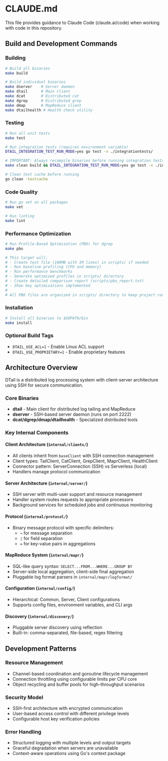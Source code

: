 # CLAUDE.md

This file provides guidance to Claude Code (claude.ai/code) when working with code in this repository.

## Build and Development Commands

### Building
```bash
# Build all binaries
make build

# Build individual binaries
make dserver    # Server daemon
make dtail      # Main client
make dcat       # Distributed cat
make dgrep      # Distributed grep  
make dmap       # MapReduce client
make dtailhealth # Health check utility
```

### Testing
```bash
# Run all unit tests
make test

# Run integration tests (requires environment variable)
DTAIL_INTEGRATION_TEST_RUN_MODE=yes go test -v ./integrationtests/

# IMPORTANT: Always recompile binaries before running integration tests
make clean build && DTAIL_INTEGRATION_TEST_RUN_MODE=yes go test -v ./integrationtests/

# Clean test cache before running
go clean -testcache
```

### Code Quality
```bash
# Run go vet on all packages
make vet

# Run linting
make lint
```

### Performance Optimization
```bash
# Run Profile-Based Optimization (PBO) for dgrep
make pbo

# This target will:
# - Create test file (100MB with 1M lines) in scripts/ if needed
# - Run baseline profiling (CPU and memory)
# - Run performance benchmarks
# - Generate optimized profiles in scripts/ directory
# - Create detailed comparison report (scripts/pbo_report.txt)
# - Show key optimizations implemented
# 
# All PBO files are organized in scripts/ directory to keep project root clean
```

### Installation
```bash
# Install all binaries to $GOPATH/bin
make install
```

### Optional Build Tags
- `DTAIL_USE_ACL=1` - Enable Linux ACL support  
- `DTAIL_USE_PROPRIETARY=1` - Enable proprietary features

## Architecture Overview

DTail is a distributed log processing system with client-server architecture using SSH for secure communication.

### Core Binaries
- **dtail** - Main client for distributed log tailing and MapReduce
- **dserver** - SSH-based server daemon (runs on port 2222)
- **dcat/dgrep/dmap/dtailhealth** - Specialized distributed tools

### Key Internal Components

#### Client Architecture (`internal/clients/`)
- All clients inherit from `baseClient` with SSH connection management
- Client types: TailClient, CatClient, GrepClient, MaprClient, HealthClient
- Connector pattern: ServerConnection (SSH) vs Serverless (local)
- Handlers manage protocol communication

#### Server Architecture (`internal/server/`) 
- SSH server with multi-user support and resource management
- Handler system routes requests to appropriate processors
- Background services for scheduled jobs and continuous monitoring

#### Protocol (`internal/protocol/`)
- Binary message protocol with specific delimiters:
  - `¬` for message separation
  - `|` for field separation
  - `≔` for key-value pairs in aggregations

#### MapReduce System (`internal/mapr/`)
- SQL-like query syntax: `SELECT...FROM...WHERE...GROUP BY`
- Server-side local aggregation, client-side final aggregation
- Pluggable log format parsers in `internal/mapr/logformat/`

#### Configuration (`internal/config/`)
- Hierarchical: Common, Server, Client configurations
- Supports config files, environment variables, and CLI args

#### Discovery (`internal/discovery/`)
- Pluggable server discovery using reflection
- Built-in: comma-separated, file-based, regex filtering

## Development Patterns

### Resource Management
- Channel-based coordination and goroutine lifecycle management
- Connection throttling using configurable limits per CPU core
- Object recycling and buffer pools for high-throughput scenarios

### Security Model
- SSH-first architecture with encrypted communication
- User-based access control with different privilege levels
- Configurable host key verification policies

### Error Handling
- Structured logging with multiple levels and output targets
- Graceful degradation when servers are unavailable
- Context-aware operations using Go's context package
